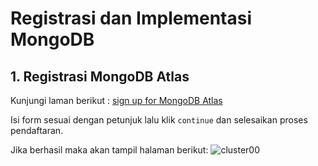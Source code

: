 # Registrasi dan Implementasi MongoDB

## 1. Registrasi MongoDB Atlas
Kunjungi laman berikut : [sign up for MongoDB Atlas](https://cloud.mongodb.com/user#/atlas/register/accountProfile)

Isi form sesuai dengan petunjuk lalu klik ```continue``` dan selesaikan proses pendaftaran.

Jika berhasil maka akan tampil halaman berikut:
![cluster00](/screenshot/cluster00)
